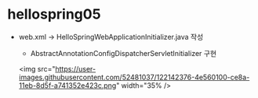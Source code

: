# hellospring05

* web.xml -> HelloSpringWebApplicationInitializer.java 작성
	* AbstractAnnotationConfigDispatcherServletInitializer 구현
	
	<img src="https://user-images.githubusercontent.com/52481037/122142376-4e560100-ce8a-11eb-8d5f-a741352e423c.png" width="35% />
